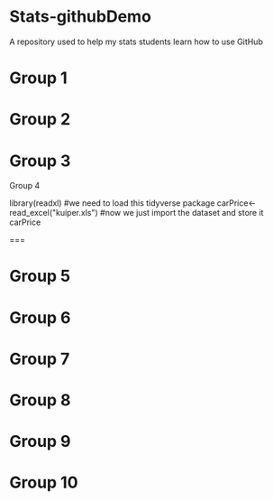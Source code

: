 # Stats-githubDemo
A repository used to help my stats students learn how to use GitHub

Group 1
===

Group 2
===

Group 3
===

Group 4

library(readxl)                     #we need to load this tidyverse package
carPrice<- read_excel("kuiper.xls") #now we just import the dataset and store it 
carPrice


===

Group 5
===

Group 6
===

Group 7
===

Group 8
===

Group 9
===

Group 10
===
